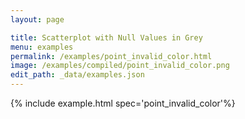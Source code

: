 ```yaml
---
layout: page

title: Scatterplot with Null Values in Grey
menu: examples
permalink: /examples/point_invalid_color.html
image: /examples/compiled/point_invalid_color.png
edit_path: _data/examples.json
---
```




{% include example.html spec='point_invalid_color'%}
